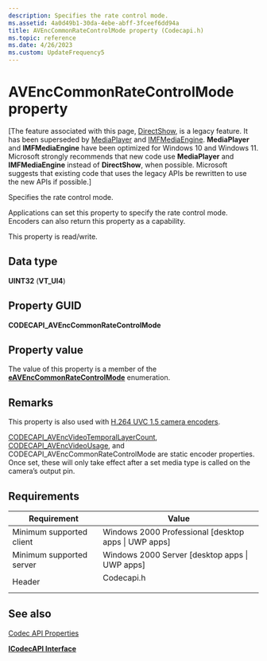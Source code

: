 ```yaml
---
description: Specifies the rate control mode.
ms.assetid: 4a0d49b1-30da-4ebe-abff-3fceef6dd94a
title: AVEncCommonRateControlMode property (Codecapi.h)
ms.topic: reference
ms.date: 4/26/2023
ms.custom: UpdateFrequency5
---
```


# AVEncCommonRateControlMode property

\[The feature associated with this page, [DirectShow](/windows/win32/directshow/directshow), is a legacy feature. It has been superseded by [MediaPlayer](/uwp/api/Windows.Media.Playback.MediaPlayer) and [IMFMediaEngine](/windows/win32/api/mfmediaengine/nn-mfmediaengine-imfmediaengine). **MediaPlayer** and **IMFMediaEngine** have been optimized for Windows 10 and Windows 11. Microsoft strongly recommends that new code use **MediaPlayer** and **IMFMediaEngine** instead of **DirectShow**, when possible. Microsoft suggests that existing code that uses the legacy APIs be rewritten to use the new APIs if possible.\]

Specifies the rate control mode.

Applications can set this property to specify the rate control mode. Encoders can also return this property as a capability.

This property is read/write.

## Data type

**UINT32** (**VT\_UI4**)

## Property GUID

**CODECAPI\_AVEncCommonRateControlMode**

## Property value

The value of this property is a member of the [**eAVEncCommonRateControlMode**](/windows/win32/api/codecapi/ne-codecapi-eavenccommonratecontrolmode) enumeration.

## Remarks

This property is also used with [H.264 UVC 1.5 camera encoders](/windows/desktop/medfound/camera-encoder-h264-uvc-1-5).

[CODECAPI\_AVEncVideoTemporalLayerCount](/windows/desktop/medfound/codecapi-avencvideotemporallayercount), [CODECAPI\_AVEncVideoUsage](/windows/desktop/medfound/codecapi-avencvideousage), and CODECAPI\_AVEncCommonRateControlMode are static encoder properties. Once set, these will only take effect after a set media type is called on the camera’s output pin.

## Requirements



| Requirement | Value |
|-------------------------------------|---------------------------------------------------------------------------------------|
| Minimum supported client<br/> | Windows 2000 Professional \[desktop apps \| UWP apps\]<br/>                     |
| Minimum supported server<br/> | Windows 2000 Server \[desktop apps \| UWP apps\]<br/>                           |
| Header<br/>                   | <dl> <dt>Codecapi.h</dt> </dl> |



## See also

<dl> <dt>

[Codec API Properties](codec-api-properties.md)
</dt> <dt>

[**ICodecAPI Interface**](/windows/desktop/api/Strmif/nn-strmif-icodecapi)
</dt> </dl>

 

